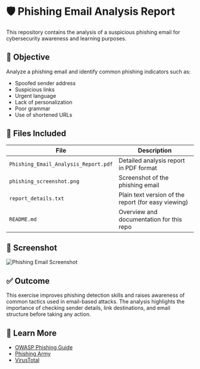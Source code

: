 # 🛡️ Phishing Email Analysis Report

This repository contains the analysis of a suspicious phishing email for cybersecurity awareness and learning purposes.

## 📌 Objective

Analyze a phishing email and identify common phishing indicators such as:
- Spoofed sender address
- Suspicious links
- Urgent language
- Lack of personalization
- Poor grammar
- Use of shortened URLs

## 📂 Files Included

| File | Description |
|------|-------------|
| `Phishing_Email_Analysis_Report.pdf` | Detailed analysis report in PDF format |
| `phishing_screenshot.png` | Screenshot of the phishing email |
| `report_details.txt` | Plain text version of the report (for easy viewing) |
| `README.md` | Overview and documentation for this repo |

## 📸 Screenshot

![Phishing Email Screenshot](phishing_screenshot.png)

## ✅ Outcome

This exercise improves phishing detection skills and raises awareness of common tactics used in email-based attacks. The analysis highlights the importance of checking sender details, link destinations, and email structure before taking any action.

## 🧠 Learn More

- [OWASP Phishing Guide](https://owasp.org/www-community/Phishing)
- [Phishing Army](https://phishing.army/)
- [VirusTotal](https://www.virustotal.com/)
